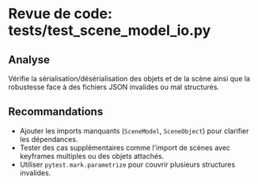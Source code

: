 # Revue de code: tests/test_scene_model_io.py

## Analyse
Vérifie la sérialisation/désérialisation des objets et de la scène ainsi que la robustesse face à des fichiers JSON invalides ou mal structurés.

## Recommandations
- Ajouter les imports manquants (`SceneModel`, `SceneObject`) pour clarifier les dépendances.
- Tester des cas supplémentaires comme l'import de scènes avec keyframes multiples ou des objets attachés.
- Utiliser `pytest.mark.parametrize` pour couvrir plusieurs structures invalides.
